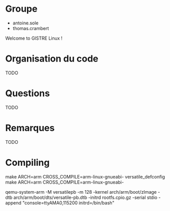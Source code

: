 # Groupe
- antoine.sole
- thomas.crambert

Welcome to GISTRE Linux !

# Organisation du code

TODO

# Questions

TODO

# Remarques

TODO

# Compiling

make ARCH=arm CROSS_COMPILE=arm-linux-gnueabi- versatile_defconfig
make ARCH=arm CROSS_COMPILE=arm-linux-gnueabi-

qemu-system-arm   -M versatilepb   -m 128   -kernel arch/arm/boot/zImage   -dtb arch/arm/boot/dts/versatile-pb.dtb   -initrd rootfs.cpio.gz   -serial stdio   -append "console=ttyAMA0,115200 initrd=/bin/bash"
